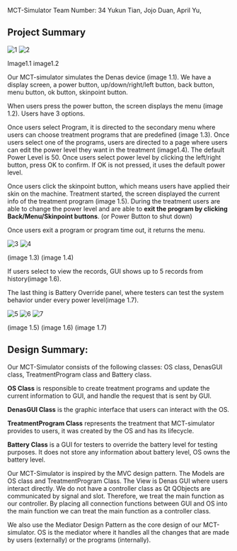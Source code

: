 MCT-Simulator
Team Number: 34
Yukun Tian, Jojo Duan, April Yu,


## Project Summary

![1](https://user-images.githubusercontent.com/19592124/115156080-a7531580-a050-11eb-8683-ec88edf616bf.png)
![2](https://user-images.githubusercontent.com/19592124/115156082-aa4e0600-a050-11eb-8122-a53c1769b58d.png)

Image1.1 					image1.2

Our MCT-simulator simulates the Denas device (image 1.1). We have a display screen, a power button, up/down/right/left button, back button, menu button, ok button, skinpoint button.

 When users press the power button, the screen displays the menu (image 1.2). Users have 3 options. 

Once users select Program, it is directed to the secondary menu where users can choose treatment programs that are predefined (image 1.3). Once users select one of the programs, users are directed to a page where users can edit the power level they want in the treatment (image1.4). The default Power Level is 50. Once users select power level by clicking the left/right button, press OK to confirm. If OK is not pressed, it uses the default power level. 

Once users click the skinpoint button, which means users have applied their skin on the machine. Treatment started, the screen displayed the current info of the treatment program (image 1.5). During the treatment users are able to change the power level and are able to **exit the program by clicking Back/Menu/Skinpoint buttons**. (or Power Button to shut down) 

Once users exit a program or program time out, it returns the menu.


![3](https://user-images.githubusercontent.com/19592124/115156088-b1751400-a050-11eb-99b9-0665d9e5fe38.png)
![4](https://user-images.githubusercontent.com/19592124/115156090-b33ed780-a050-11eb-9364-39ef899e7ff1.png)


(image 1.3)				    (image 1.4)

If users select to view the records, GUI shows up to 5 records from history(image 1.6).

The last thing is Battery Override panel, where testers can test the system behavior under every power level(image 1.7).  



![5](https://user-images.githubusercontent.com/19592124/115156098-be920300-a050-11eb-80ff-a2b9198ea2ce.png)
![6](https://user-images.githubusercontent.com/19592124/115156119-d10c3c80-a050-11eb-8d3a-4d8560acfc86.png)
![7](https://user-images.githubusercontent.com/19592124/115156101-c0f45d00-a050-11eb-8176-78806458ac95.png)


(image 1.5)				(image 1.6)			(image 1.7)


## 


## Design Summary: 

Our MCT-Simulator consists of the following classes: OS class, DenasGUI class, TreatmentProgram class and Battery class. 

**OS Class** is responsible to create treatment programs and update the current information to GUI, and handle the request that is sent by GUI.

**DenasGUI Class**  is the graphic interface that users can interact with the OS.

**TreatmentProgram Class** represents the treatment that MCT-simulator provides to users, it was created by the OS and has its lifecycle.

 

**Battery Class** is a GUI for testers to override the battery level for testing purposes. It does not store any information about battery level, OS owns the battery level. 

Our MCT-Simulator is inspired by the MVC design pattern. The Models are OS class and TreatmentProgram Class. The View is Denas GUI where users interact directly. We do not have a controller class as Qt QObjects are communicated by signal and slot. Therefore, we treat the main function as our controller. By placing all connection functions between GUI and OS into the main function we can treat the main function as a controller class.

We also use the Mediator Design Pattern as the core design of our MCT-simulator. OS is the mediator where it handles all the changes that are made by users (externally) or the programs (internally).
